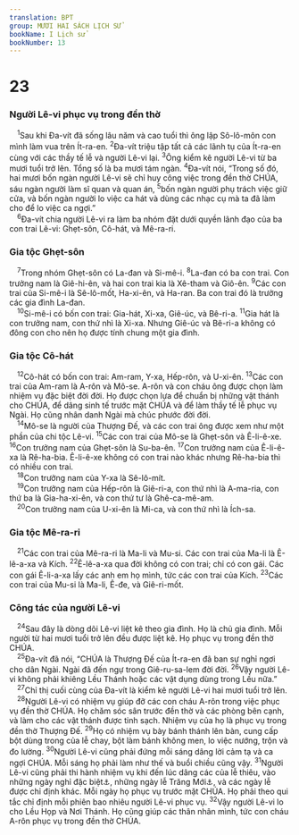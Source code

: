 ```yaml
---
translation: BPT
group: MƯƠI HAI SÁCH LỊCH SỬ
bookName: I Lịch sử 
bookNumber: 13
---
```


<div class="title"><h1>23</h1><h3>Người Lê-vi phục vụ trong đền thờ</h3></div>
<span class="verse 1su_23_1"> <sup>1</sup>Sau khi Đa-vít đã sống lâu năm và cao tuổi thì ông lập Sô-lô-môn con mình làm vua trên Ít-ra-en.</span>
<span class="verse 1su_23_2"><sup>2</sup>Đa-vít triệu tập tất cả các lãnh tụ của Ít-ra-en cùng với các thầy tế lễ và người Lê-vi lại.</span>
<span class="verse 1su_23_3"><sup>3</sup>Ông kiểm kê người Lê-vi từ ba mươi tuổi trở lên. Tổng số là ba mươi tám ngàn.</span>
<span class="verse 1su_23_4"><sup>4</sup>Đa-vít nói, “Trong số đó, hai mươi bốn ngàn người Lê-vi sẽ chỉ huy công việc trong đền thờ CHÚA, sáu ngàn người làm sĩ quan và quan án,</span>
<span class="verse 1su_23_5"><sup>5</sup>bốn ngàn người phụ trách việc giữ cửa, và bốn ngàn người lo việc ca hát và dùng các nhạc cụ mà ta đã làm cho để lo việc ca ngợi.”<br/></span>
<span class="verse 1su_23_6"> <sup>6</sup>Đa-vít chia người Lê-vi ra làm ba nhóm đặt dưới quyền lãnh đạo của ba con trai Lê-vi: Ghẹt-sôn, Cô-hát, và Mê-ra-ri.<br/></span>
<div class="title"><h3>Gia tộc Ghẹt-sôn</h3></div>
<span class="verse 1su_23_7"> <sup>7</sup>Trong nhóm Ghẹt-sôn có La-đan và Si-mê-i.</span>
<span class="verse 1su_23_8"><sup>8</sup>La-đan có ba con trai. Con trưởng nam là Giê-hi-ên, và hai con trai kia là Xê-tham và Giô-ên.</span>
<span class="verse 1su_23_9"><sup>9</sup>Các con trai của Si-mê-i là Sê-lô-mốt, Ha-xi-ên, và Ha-ran. Ba con trai đó là trưởng các gia đình La-đan.<br/></span>
<span class="verse 1su_23_10"> <sup>10</sup>Si-mê-i có bốn con trai: Gia-hát, Xi-xa, Giê-úc, và Bê-ri-a.</span>
<span class="verse 1su_23_11"><sup>11</sup>Gia hát là con trưởng nam, con thứ nhì là Xi-xa. Nhưng Giê-úc và Bê-ri-a không có đông con cho nên họ được tính chung một gia đình.<br/></span>
<div class="title"><h3>Gia tộc Cô-hát</h3></div>
<span class="verse 1su_23_12"> <sup>12</sup>Cô-hát có bốn con trai: Am-ram, Y-xa, Hếp-rôn, và U-xi-ên.</span>
<span class="verse 1su_23_13"><sup>13</sup>Các con trai của Am-ram là A-rôn và Mô-se. A-rôn và con cháu ông được chọn làm nhiệm vụ đặc biệt đời đời. Họ được chọn lựa để chuẩn bị những vật thánh cho CHÚA, để dâng sinh tế trước mặt CHÚA và để làm thầy tế lễ phục vụ Ngài. Họ cũng nhân danh Ngài mà chúc phước đời đời.<br/></span>
<span class="verse 1su_23_14"> <sup>14</sup>Mô-se là người của Thượng Đế, và các con trai ông được xem như một phần của chi tộc Lê-vi.</span>
<span class="verse 1su_23_15"><sup>15</sup>Các con trai của Mô-se là Ghẹt-sôn và Ê-li-ê-xe.</span>
<span class="verse 1su_23_16"><sup>16</sup>Con trưởng nam của Ghẹt-sôn là Su-ba-ên.</span>
<span class="verse 1su_23_17"><sup>17</sup>Con trưởng nam của Ê-li-ê-xa là Rê-ha-bia. Ê-li-ê-xe không có con trai nào khác nhưng Rê-ha-bia thì có nhiều con trai.<br/></span>
<span class="verse 1su_23_18"> <sup>18</sup>Con trưởng nam của Y-xa là Sê-lô-mít.<br/></span>
<span class="verse 1su_23_19"> <sup>19</sup>Con trưởng nam của Hếp-rôn là Giê-ri-a, con thứ nhì là A-ma-ria, con thứ ba là Gia-ha-xi-ên, và con thứ tư là Ghê-ca-mê-am.<br/></span>
<span class="verse 1su_23_20"> <sup>20</sup>Con trưởng nam của U-xi-ên là Mi-ca, và con thứ nhì là Ích-sa.<br/></span>
<div class="title"><h3>Gia tộc Mê-ra-ri</h3></div>
<span class="verse 1su_23_21"> <sup>21</sup>Các con trai của Mê-ra-ri là Ma-li và Mu-si. Các con trai của Ma-li là Ê-lê-a-xa và Kích.</span>
<span class="verse 1su_23_22"><sup>22</sup>Ê-lê-a-xa qua đời không có con trai; chỉ có con gái. Các con gái Ê-li-a-xa lấy các anh em họ mình, tức các con trai của Kích.</span>
<span class="verse 1su_23_23"><sup>23</sup>Các con trai của Mu-si là Ma-li, Ê-đe, và Giê-ri-mốt.<br/></span>
<div class="title"><h3>Công tác của người Lê-vi</h3></div>
<span class="verse 1su_23_24"> <sup>24</sup>Sau đây là dòng dõi Lê-vi liệt kê theo gia đình. Họ là chủ gia đình. Mỗi người từ hai mươi tuổi trở lên đều được liệt kê. Họ phục vụ trong đền thờ CHÚA.<br/></span>
<span class="verse 1su_23_25"> <sup>25</sup>Đa-vít đã nói, “CHÚA là Thượng Đế của Ít-ra-en đã ban sự nghỉ ngơi cho dân Ngài. Ngài đã đến ngự trong Giê-ru-sa-lem đời đời.</span>
<span class="verse 1su_23_26"><sup>26</sup>Vậy người Lê-vi không phải khiêng Lều Thánh hoặc các vật dụng dùng trong Lều nữa.”<br/></span>
<span class="verse 1su_23_27"> <sup>27</sup>Chỉ thị cuối cùng của Đa-vít là kiểm kê người Lê-vi hai mươi tuổi trở lên.<br/></span>
<span class="verse 1su_23_28"> <sup>28</sup>Người Lê-vi có nhiệm vụ giúp đỡ các con cháu A-rôn trong việc phục vụ đền thờ CHÚA. Họ chăm sóc sân trước đền thờ và các phòng bên cạnh, và làm cho các vật thánh được tinh sạch. Nhiệm vụ của họ là phục vụ trong đền thờ Thượng Đế.</span>
<span class="verse 1su_23_29"><sup>29</sup>Họ có nhiệm vụ bày bánh thánh lên bàn, cung cấp bột dùng trong của lễ chay, bột làm bánh không men, lo việc nướng, trộn và đo lường.</span>
<span class="verse 1su_23_30"><sup>30</sup>Người Lê-vi cũng phải đứng mỗi sáng dâng lời cảm tạ và ca ngợi CHÚA. Mỗi sáng họ phải làm như thế và buổi chiều cũng vậy.</span>
<span class="verse 1su_23_31"><sup>31</sup>Người Lê-vi cũng phải thi hành nhiệm vụ khi đến lúc dâng các của lễ thiêu, vào những ngày nghỉ đặc biệt<a data-toggle="tooltip" data-placement="bottom" title="Hay “ngày Sa-bát.”">⚓</a>, những ngày lễ Trăng Mới<a data-toggle="tooltip" data-placement="bottom" title="Ngày đầu trong tháng của lịch Do-thái hay Ít-ra-en lúc họ kỷ niệm một ngày nghỉ đặc biệt và để thờ phụng. Dân chúng họp lại và san sẻ những của lễ thân hữu mô tả trong Lê-vi 7:16-21.">⚓</a>, và các ngày lễ được chỉ định khác. Mỗi ngày họ phục vụ trước mặt CHÚA. Họ phải theo qui tắc chỉ định mỗi phiên bao nhiêu người Lê-vi phục vụ.</span>
<span class="verse 1su_23_32"><sup>32</sup>Vậy người Lê-vi lo cho Lều Họp và Nơi Thánh. Họ cũng giúp các thân nhân mình, tức con cháu A-rôn phục vụ trong đền thờ CHÚA.<br/></span>
